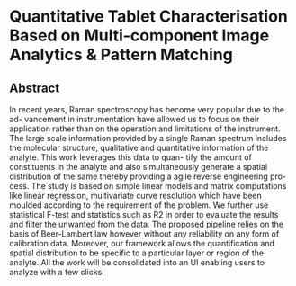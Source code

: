 # Quantitative Tablet Characterisation Based on Multi-component Image Analytics &amp; Pattern Matching
## Abstract
In recent years, Raman spectroscopy has become very popular due to the ad- vancement in instrumentation have allowed us to focus on their application rather than on the operation and limitations of the instrument. The large scale information provided by a single Raman spectrum includes the molecular structure, qualitative and quantitative information of the analyte. This work leverages this data to quan- tify the amount of constituents in the analyte and also simultaneously generate a spatial distribution of the same thereby providing a agile reverse engineering pro- cess. The study is based on simple linear models and matrix computations like linear regression, multivariate curve resolution which have been moulded according to the requirement of the problem. We further use statistical F-test and statistics such as R2 in order to evaluate the results and filter the unwanted from the data. The proposed pipeline relies on the basis of Beer-Lambert law however without any reliability on any form of calibration data. Moreover, our framework allows the quantification and spatial distribution to be specific to a particular layer or region of the analyte. All the work will be consolidated into an UI enabling users to analyze with a few clicks.

